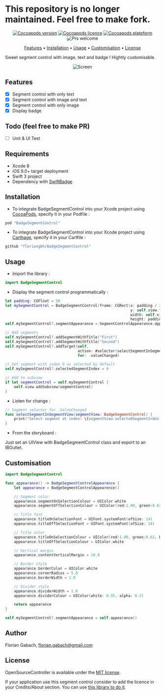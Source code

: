# This repository is no longer maintained. Feel free to make fork.


<p align="center">
    <a href="https://cocoapods.org/pods/BadgeSegmentControl" target="_blank"><img src="https://img.shields.io/cocoapods/v/BadgeSegmentControl.svg?style=flat" alt="Cocoapods version" /></a>
    <a href="http://cocoapods.org/pods/BadgeSegmentControl" target="_blank"><img src="https://img.shields.io/cocoapods/l/BadgeSegmentControl.svg?style=flat" alt="Cocoapods licence" /></a>
    <a href="http://cocoapods.org/pods/BadgeSegmentControl" target="_blank"><img src="https://img.shields.io/cocoapods/p/BadgeSegmentControl.svg?style=flat" alt="Cocoapods plateform" /></a>
    <img src="https://img.shields.io/badge/PRs-welcome-brightgreen.svg" alt="Prs welcome" />
</p>

<p align="center">
<a href="#features">Features</a>
• <a href="#installation">Installation</a>
• <a href="#usage">Usage</a>
• <a href="#customisation">Customisation</a>
• <a href="#license">License</a>
</p>

Sweet segment control with image, text and badge ! Hightly customisable.

<p align="center">
    <img src="https://github.com/terflogag/BadgeSegmentControl/blob/master/Ressources/screen.png" alt="Screen"/>
</p>

## Features 

- [x] Segment control with only text 
- [x] Segment control with image and text 
- [x] Segment control with only image
- [x] Display badge 

## Todo (feel free to make PR)

- [ ] Unit & UI Test 

## Requirements

* Xcode 8 
* iOS 9.0+ target deployment
* Swift 3 project 
* Dependency with [SwiftBadge](https://github.com/marketplacer/swift-badge)

## Installation

- To integrate BadgeSegmentControl into your Xcode project using [CocoaPods](http://cocoapods.org), specify it in your Podfile :

```ruby
pod "BadgeSegmentControl"
```

- To integrate BadgeSegmentControl into your Xcode project using [Carthage](https://github.com/Carthage/Carthage), specify it in your Cartfile :

```ruby
github "floriangbh/BadgeSegmentControl" 
```

## Usage

- Import the library : 

```swift
import BadgeSegmentControl
```

- Display the segment control programmatically : 

```swift
let padding: CGFloat = 50
let mySegmentControl = BadgeSegmentControl(frame: CGRect(x: padding / 2,
                                                         y: self.view.frame.height - (padding * 2),
                                                         width: self.view.frame.width - padding,
                                                         height: padding))
self.mySegmentControl?.segmentAppearance = SegmentControlAppearance.appearance()

// Add segments
self.mySegmentControl?.addSegmentWithTitle("First")
self.mySegmentControl?.addSegmentWithTitle("Second")
self.mySegmentControl?.addTarget(self,
                                 action: #selector(selectSegmentInSegmentView(segmentView:)),
                                 for: .valueChanged)

// Set segment with index 0 as selected by default
self.mySegmentControl?.selectedSegmentIndex = 0

// Add to subview
if let segmentControl = self.mySegmentControl {
    self.view.addSubview(segmentControl)
}
```

- Listen for change : 

```swift
// Segment selector for .ValueChanged
func selectSegmentInSegmentView(segmentView: BadgeSegmentControl) {
    print("Select segment at index: \(segmentView.selectedSegmentIndex)")
}
```

- From the storyboard : 

Just set an UIView with BadgeSegmentControl class and export to an IBOutlet.

## Customisation

```swift
import BadgeSegmentControl

func appearance() -> BadgeSegmentControlAppearence {
    let appearance = BadgeSegmentControlAppearence()

    // Segment color 
    appearance.segmentOnSelectionColour = UIColor.white
    appearance.segmentOffSelectionColour = UIColor(red:1.00, green:0.62, blue:0.22, alpha:1.00)

    // Title font 
    appearance.titleOnSelectionFont = UIFont.systemFont(ofSize: 14)
    appearance.titleOffSelectionFont = UIFont.systemFont(ofSize: 14)

    // Title color 
    appearance.titleOnSelectionColour = UIColor(red:1.00, green:0.62, blue:0.22, alpha:1.00)
    appearance.titleOffSelectionColour = UIColor.white

    // Vertical margin 
    appearance.contentVerticalMargin = 10.0

    // Border style
    appearance.borderColor = UIColor.white
    appearance.cornerRadius = 5.0
    appearance.borderWidth = 2.0

    // Divider style
    appearance.dividerWidth = 1.0
    appearance.dividerColour = UIColor(white: 0.95, alpha: 0.3)

    return appearance
}

self.mySegmentControl?.segmentAppearance = self.appearance()
```

## Author

Florian Gabach, florian.gabach@gmail.com

## License

OpenSourceController is available under the [MIT license](LICENSE).

If your application use this segment control consider to add the licence in your Credits/About section. You can use [this library to do it](https://github.com/terflogag/OpenSourceController).
